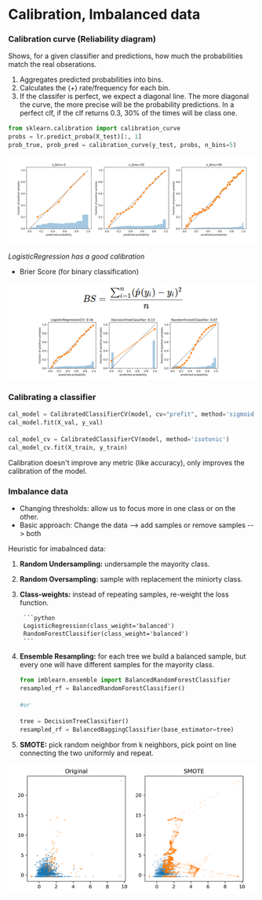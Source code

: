 # Calibration, Imbalanced data

### Calibration curve (Reliability diagram)
Shows, for a given classifier and predictions, how much the probabilities match the real obserations.
1. Aggregates predicted probabilities into bins.
2. Calculates the (+) rate/frequency for each bin.
3. If the classifer is perfect, we expect a diagonal line.
The more diagonal the curve, the more precise will be the probability predictions. In a perfect clf, if the clf returns 0.3, 30% of the times will be class one.

```python
from sklearn.calibration import calibration_curve
probs = lr.predict_proba(X_test)[:, 1]
prob_true, prob_pred = calibration_curve(y_test, probs, n_bins=5)
```
![Calibration curves](images/calibration_bins.png)

*LogisticRegression has a good calibration*

- Brier Score (for binary classification)

![Brier Score](images/brier.png)

### Calibrating a classifier
```python
cal_model = CalibratedClassifierCV(model, cv="prefit", method='sigmoid')
cal_model.fit(X_val, y_val)

cal_model_cv = CalibratedClassifierCV(model, method='isotonic')
cal_model_cv.fit(X_train, y_train)
```
Calibration doesn't improve any metric (like accuracy), only improves the calibration of the model.

### Imbalance data
- Changing thresholds: allow us to focus more in one class or on the other.
- Basic approach: Change the data --> add samples or remove samples --> both

Heuristic for imabalnced data:
1. **Random Undersampling:** undersample the mayority class.
2. **Random Oversampling:** sample with replacement the miniorty class.
3. **Class-weights:** instead of repeating samples, re-weight the loss function.

        ```python
        LogisticRegression(class_weight='balanced')
        RandomForestClassifier(class_weight='balanced')
        ```
4. **Ensemble Resampling:** for each tree we build a balanced sample, but every one will have different samples for the mayority class.

      ```python
      from imblearn.ensemble import BalancedRandomForestClassifier
      resampled_rf = BalancedRandomForestClassifier()

      #or

      tree = DecisionTreeClassifier()
      resampled_rf = BalancedBaggingClassifier(base_estimator=tree)
      ```
5. **SMOTE:** pick random neighbor from k neighbors, pick point on line connecting the two uniformly and repeat.

![SMOTE](images/smote.png)
